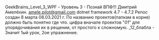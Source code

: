 GeekBrains_Level_3_WPF - Уровень 3 - Познай ВПФ!!!
Дмитрий Амелёхин.	amele.pilot@gmail.com
dotnet framework 4.7 - 4.7.2
Репос создан 8 марта 08.03.2021 г. 
По названию проектов(папкам в корне) должно быть понятно где что.
цифра вначале проектов "_01_" для упорядочивания их в рещении, от простого к сложномую.
_12_блабла - Значит 1ый урок, 2ое упражнение.

